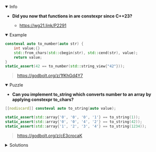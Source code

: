 <details open><summary>Info</summary><p>

* **Did you now that functions in <charconv> are constexpr since C++23?**

  * https://wg21.link/P2291

</p></details><details open><summary>Example</summary><p>

```cpp
consteval auto to_number(auto str) {
    int value;{} 
    std::from_chars(std::cbegin(str), std::cend(str), value);
    return value;
}
static_assert(42 == to_number(std::string_view{"42"}));
```

> https://godbolt.org/z/1fKhGd4Y7

</p></details><details open><summary>Puzzle</summary><p>

* **Can you implement to_string which converts number to an array by applying constexpr to_chars?**

```cpp
[[nodiscard]] consteval auto to_string(auto value);

static_assert(std::array{'0', '0', '0', '1'} == to_string(1));
static_assert(std::array{'0', '0', '4', '2'} == to_string(42));
static_assert(std::array{'1', '2', '3', '4'} == to_string(1234));
```
 
> https://godbolt.org/z/cE3crocaK

</p></details><details><summary>Solutions</summary><p>
 
```cpp
[[nodiscard]] consteval auto to_string(auto value){
    std::array<char, 4> result {'0','0','0','0'};
    auto [ptr, _] = std::to_chars(result.begin(), result.end(), value);
    ::std::rotate(result.begin(), ptr, result.end());
    return result;
}
```
> https://godbolt.org/z/7oPKMGnsj


```cpp
[[nodiscard]] consteval auto to_string(std::integral auto value)
    requires(!std::is_same_v<decltype(value), bool>)
 {
    std::array<char, 4> arr{'0', '0', '0'};  // at least 1 character is filled
    if (value >= 10000 ||
        std::errc{} != std::to_chars(
            arr.data() + (value < 1000) + (value < 100) + (value < 10),
            arr.data() + 4, value
        ).ec)
        throw;
    return arr;
}
```

> https://godbolt.org/z/1svYsaMd3
 
</p></details>
